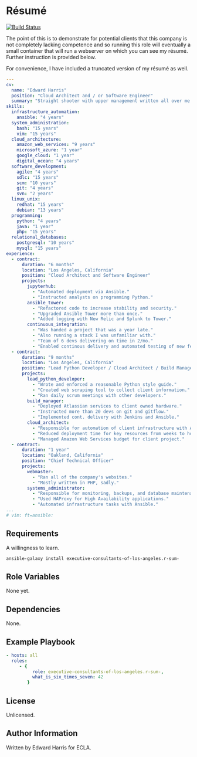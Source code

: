 Résumé
======

[![Build Status](https://travis-ci.org/executive-consultants-of-los-angeles/rsum.svg?branch=master)](https://travis-ci.org/executive-consultants-of-los-angeles/rsum)

The point of this is to demonstrate for potential clients that this company is not completely lacking competence and so running this role will eventually a small container that will run a webserver on which you can see my résumé.  Further instruction is provided below.


For convenience, I have included a truncated version of my résumé as well.

```yaml
---
cv:
  name: "Edward Harris"
  position: "Cloud Architect and / or Software Engineer"
  summary: "Straight shooter with upper management written all over me."
skills:
  infrastructure_automation:
    ansible: "4 years"
  system_administration:
    bash: "15 years"
    vim: "15 years"
  cloud_architecture:
    amazon_web_services: "9 years"
    microsoft_azure: "1 year"
    google_cloud: "1 year"
    digital_ocean: "4 years"
  software_development:
    agile: "4 years"
    sdlc: "15 years"
    scm: "10 years"
    git: "4 years"
    svn: "2 years"
  linux_unix:
    redhat: "15 years"
    debian: "13 years"
  programming:
    python: "4 years"
    java: "1 year"
    php: "15 years"
  relational_databases:
    postgresql: "10 years"
    mysql: "15 years"
experience:
  - contract:
      duration: "6 months"
      location: "Los Angeles, California"
      position: "Cloud Architect and Software Engineer"
      projects:
        jupyterhub:
          - "Automated deployment via Ansible."
          - "Instructed analysts on programming Python."
        ansible_tower:
          - "Refactored code to increase stability and security."
          - "Upgraded Ansible Tower more than once."
          - "Added logging with New Relic and Splunk to Tower."
        continuous_integration:
          - "Was handed a project that was a year late."
          - "Also running a stack I was unfamiliar with."
          - "Team of 6 devs delivering on time in 2/mo."
          - "Enabled continous delivery and automated testing of new features."
  - contract:
      duration: "9 months"
      location: "Los Angeles, California"
      position: "Lead Python Developer / Cloud Architect / Build Manager"
      projects:
        lead_python_developer:
          - "Wrote and enforced a reasonable Python style guide."
          - "Created web scraping tool to collect client information."
          - "Ran daily scrum meetings with other developers."
        build_manager:
          - "Deployed Atlassian services to client owned hardware."
          - "Instructed more than 20 devs on git and gitflow."
          - "Implemented cont. delivery with Jenkins and Ansible."
        cloud_architect:
          - "Responsible for automation of client infrastructure with Ansible."
          - "Reduced deployment time for key resources from weeks to hours."
          - "Managed Amazon Web Services budget for client project."
  - contract:
      duration: "1 year"
      location: "Oakland, California"
      position: "Chief Technical Officer"
      projects:
        webmaster:
          - "Ran all of the company's websites."
          - "Mostly written in PHP, sadly."
        systems_administrator:
          - "Responsible for monitoring, backups, and database maintenance."
          - "Used HAProxy for High Availability applications."
          - "Automated infrastructure tasks with Ansible."
...
# vim: ft=ansible:
```

Requirements
------------

A willingness to learn.
```bash
ansible-galaxy install executive-consultants-of-los-angeles.r-sum-
```

Role Variables
--------------

None yet.

Dependencies
------------

None.

Example Playbook
----------------

```yaml
- hosts: all 
  roles:
     - { 
          role: executive-consultants-of-los-angeles.r-sum-,
          what_is_six_times_seven: 42 
        }
```

License
-------

Unlicensed.

Author Information
------------------

Written by Edward Harris for ECLA.
